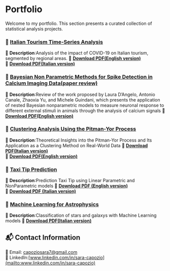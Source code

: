 # Portfolio
Welcome to my portfolio. This section presents a curated collection of statistical analysis projects.

### 📄 [Italian Tourism Time-Series Analysis](https://raw.githubusercontent.com/saracapozio/Portfolio/main/Italia_tourism_analysis_english_version.pdf)
📌 **Description**:Analysis of the impact of COVID-19 on Italian tourism, segmented by regional areas.
🔗 **[Download PDF(English version)](https://raw.githubusercontent.com/saracapozio/Portfolio/main/Italia_tourism_analysis_english_version.pdf)**  
🔗 **[Download PDF(Italian version)](https://raw.githubusercontent.com/saracapozio/Portfolio/main/Italian_tourism_analysis_italian_version.pdf)**  

### 📄 [Bayesian Non Parametric Methods for Spike Detection in Calcium Imaging Data(paper review)](https://raw.githubusercontent.com/saracapozio/Portfolio/main/Bayesian_Nonparametric.pdf)
📌 **Description**:Review of the work proposed by Laura D’Angelo, Antonio Canale, Zhaoxia Yu, and Michele Guindani, which presents the application of nested Bayesian nonparametric models to measure neuronal response to different external stimuli in animals through the analysis of calcium signals
🔗 **[Download PDF(English version)](https://raw.githubusercontent.com/saracapozio/Portfolio/main/Bayesian_Nonparametric.pdf)**  

### 📄 [Clustering Analysis Using the Pitman-Yor Process](https://raw.githubusercontent.com/saracapozio/Portfolio/main/Pitman_Yor_Process_analysis.pdf)
📌 **Description**:Theoretical Insights into the Pitman-Yor Process and Its Application as a Clustering Method on Real-World Data
🔗 **[Download PDF(Italian version)](https://raw.githubusercontent.com/saracapozio/Portfolio/main/Pitman_Yor_Process_analysis.pdf)**  
🔗 **[Download PDF(English version)](https://raw.githubusercontent.com/saracapozio/Portfolio/main/Pitman_Yor_Process_english_version.pdf)**  

### 📄 [Taxi Tip Prediction](https://raw.githubusercontent.com/saracapozio/Portfolio/main/Taxi_tip_prediction_english_version.pdf)
📌 **Description**:Prediction Taxi Tip using Linear Parametric and NonParametric models
🔗 **[Download PDF (English version)](https://raw.githubusercontent.com/saracapozio/Portfolio/main/Taxi_tip_prediction_english_version.pdf)**  
🔗 **[Download PDF (Italian version)](https://raw.githubusercontent.com/saracapozio/Portfolio/main/Taxi_tip_prediction_italian_version.pdf)**  

### 📄 [Machine Learning  for Astrophysics](https://raw.githubusercontent.com/saracapozio/Portfolio/main/galaxy_stars_classification.pdf)
📌 **Description**:Classification of stars and galaxys with Machine Learning models
🔗 **[Download PDF(Italian version)](https://raw.githubusercontent.com/saracapozio/Portfolio/main/galaxy_stars_classification.pdf)**  


## 📬 Contact Information 
📧 Email: [capoziosara7@gmail.com](mailto:capoziosara7@gmail.com)  
🔗 LinkedIn:[www.linkedin.com/in/sara-capozio](mailto:www.linkedin.com/in/sara-capozio) 
